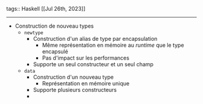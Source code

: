 tags:: Haskell
[[Jul 26th, 2023]]
***

- Construction de nouveau types
	- `newtype`
		- Construction d'un alias de type par encapsulation
			- Même représentation en mémoire au *runtime* que le type encapsulé
			- Pas d'impact sur les performances
		- Supporte un seul constructeur et un seul champ
	- `data`
		- Construction d'un nouveau type
			- Représentation en mémoire unique
		- Supporte plusieurs constructeurs
		-